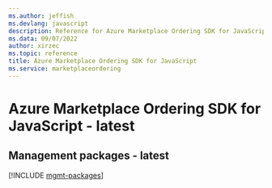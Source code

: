 ```yaml
---
ms.author: jeffish
ms.devlang: javascript
description: Reference for Azure Marketplace Ordering SDK for JavaScript
ms.data: 09/07/2022
author: xirzec
ms.topic: reference
title: Azure Marketplace Ordering SDK for JavaScript
ms.service: marketplaceordering
---
```

# Azure Marketplace Ordering SDK for JavaScript - latest

## Management packages - latest
[!INCLUDE [mgmt-packages](marketplace-ordering-mgmt-index.md)]